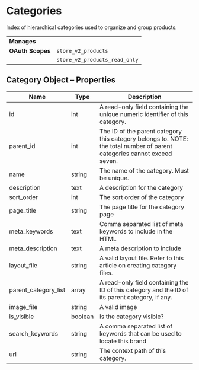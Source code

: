 # Categories

Index of hierarchical categories used to organize and group products.

|||
|---|---|
| **Manages** |
| **OAuth Scopes** | `store_v2_products`
||`store_v2_products_read_only`

## Category Object – Properties

| Name | Type | Description |
| --- | --- | --- |
| id | int | A read-only field containing the unique numeric identifier of this category. |
| parent_id | int | The ID of the parent category this category belongs to. NOTE: the total number of parent categories cannot exceed seven. |
| name | string | The name of the category. Must be unique. |
| description | text | A description for the category |
| sort_order | int | The sort order of the category |
| page_title | string | The page title for the category page |
| meta_keywords | text | Comma separated list of meta keywords to include in the HTML |
| meta_description | text | A meta description to include |
| layout_file | string | A valid layout file. Refer to this article on creating category files. |
| parent_category_list | array | A read-only field containing the ID of this category and the ID of its parent category, if any. |
| image_file | string | A valid image |
| is_visible | boolean | Is the category visible? |
| search_keywords | string | A comma separated list of keywords that can be used to locate this brand |
| url | string | The context path of this category. |
